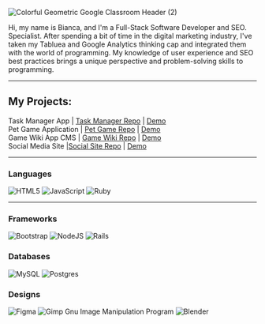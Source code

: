
![Colorful Geometric Google Classroom Header (2)](https://user-images.githubusercontent.com/75501648/144679566-ea3b02b0-b417-4e7a-a40a-bdda60b11a1d.png)


 Hi, my name is Bianca, and  I'm a Full-Stack Software Developer and SEO. Specialist.  After spending a bit of time in the digital marketing industry, I've taken my Tabluea and Google Analytics thinking cap and integrated them with the world of programming. My knowledge of user experience and SEO best practices brings a unique perspective and problem-solving skills to programming.
 
 <hr>
 
 ## **My Projects:** <br>
 Task Manager App | [Task Manager Repo](https://github.com/Bcharlotin1/Task-Manger-React-Frontend) | [Demo](https://youtu.be/2kVZ2PCtbQI)<br>
 Pet Game Application | [Pet Game Repo](https://github.com/Bcharlotin1/JavascriptProject) | [Demo](https://youtu.be/LW1CQ7nSxpA)<br>
 Game Wiki App CMS | [Game Wiki Repo](https://github.com/Bcharlotin1/Rails-App) | [Demo](https://youtu.be/6pGsCYlRyP4)<br>
 Social Media Site |[Social Site Repo](https://github.com/Bcharlotin1/sinatra_web_app_1) | [Demo](https://youtu.be/J0HVgkrpPIM)
 <hr>
 
### **Languages**<br>

![HTML5](https://img.shields.io/badge/html5-%23E34F26.svg?style=for-the-badge&logo=html5&logoColor=white)
![JavaScript](https://img.shields.io/badge/javascript-%23323330.svg?style=for-the-badge&logo=javascript&logoColor=%23F7DF1E)
![Ruby](https://img.shields.io/badge/ruby-%23CC342D.svg?style=for-the-badge&logo=ruby&logoColor=white)
<hr>

### **Frameworks**<br>

![Bootstrap](https://img.shields.io/badge/bootstrap-%23563D7C.svg?style=for-the-badge&logo=bootstrap&logoColor=white)
![NodeJS](https://img.shields.io/badge/node.js-6DA55F?style=for-the-badge&logo=node.js&logoColor=white)
![Rails](https://img.shields.io/badge/rails-%23CC0000.svg?style=for-the-badge&logo=ruby-on-rails&logoColor=white)

### **Databases**<br>
![MySQL](https://img.shields.io/badge/mysql-%2300f.svg?style=for-the-badge&logo=mysql&logoColor=white)
![Postgres](https://img.shields.io/badge/postgres-%23316192.svg?style=for-the-badge&logo=postgresql&logoColor=white)

### **Designs**<br>
![Figma](https://img.shields.io/badge/figma-%23F24E1E.svg?style=for-the-badge&logo=figma&logoColor=white)
![Gimp Gnu Image Manipulation Program](https://img.shields.io/badge/Gimp-657D8B?style=for-the-badge&logo=gimp&logoColor=FFFFFF)
![Blender](https://img.shields.io/badge/blender-%23F5792A.svg?style=for-the-badge&logo=blender&logoColor=white)

